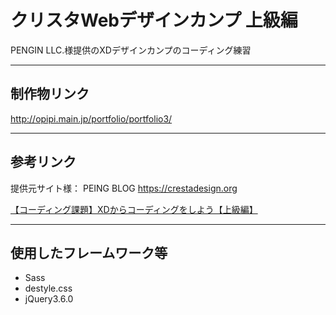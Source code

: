 # クリスタWebデザインカンプ 上級編
PENGIN LLC.様提供のXDデザインカンプのコーディング練習  

---
## 制作物リンク
http://opipi.main.jp/portfolio/portfolio3/

---
## 参考リンク
提供元サイト様： PEING BLOG https://crestadesign.org

[【コーディング課題】XDからコーディングをしよう【上級編】](https://crestadesign.org/cording-third/)

---
## 使用したフレームワーク等
- Sass
- destyle.css
- jQuery3.6.0